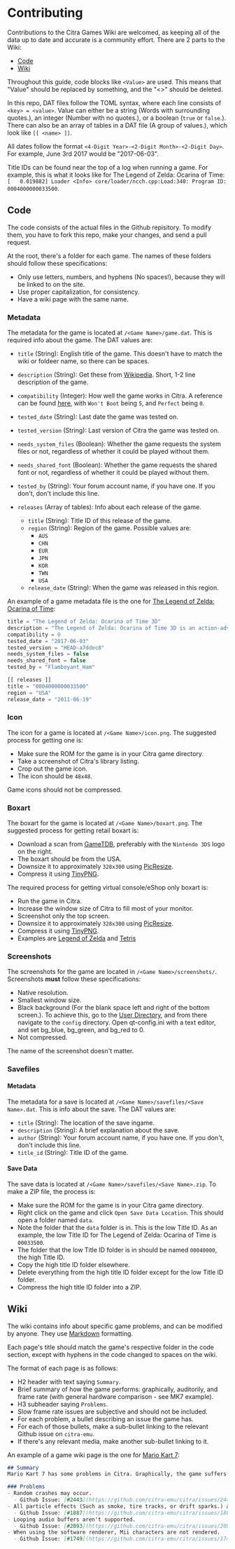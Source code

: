 # Contributing
Contributions to the Citra Games Wiki are welcomed, as keeping all of the data up to date and accurate is a community effort. There are 2 parts to the Wiki:
 - [Code](#code)
 - [Wiki](#wiki)

Throughout this guide, code blocks like `<Value>` are used. This means that "Value" should be replaced by something, and the "<>" should be deleted.

In this repo, DAT files follow the TOML syntax, where each line consists of `<key> = <value>`. Value can either be a string (Words with surrounding quotes.), an integer (Number with no quotes.), or a boolean (`true` or `false`.). There can also be an array of tables in a DAT file (A group of values.), which look like `[[ <name> ]]`.

All dates follow the format `<4-Digit Year>-<2-Digit Month>-<2-Digit Day>`. For example, June 3rd 2017 would be "2017-06-03".

Title IDs can be found near the top of a log when running a game. For example, this is what it looks like for The Legend of Zelda: Ocarina of Time: `[   0.019882] Loader <Info> core/loader/ncch.cpp:Load:340: Program ID: 0004000000033500`.

## Code
The code consists of the actual files in the Github repisitory. To modify them, you have to fork this repo, make your changes, and send a pull request.

At the root, there's a folder for each game. The names of these folders should follow these specifications:
- Only use letters, numbers, and hyphens (No spaces!), because they will be linked to on the site.
- Use proper capitalization, for consistency.
- Have a wiki page with the same name.

### Metadata
The metadata for the game is located at `/<Game Name>/game.dat`. This is required info about the game. The DAT values are:
- `title` (String): English title of the game. This doesn't have to match the wiki or foldeer name, so there can be spaces.
- `description` (String): Get these from [Wikipedia](https://en.wikipedia.org/wiki/List_of_Nintendo_3DS_games). Short, 1-2 line description of the game.
- `compatibility` (Integer): How well the game works in Citra. A reference can be found [here](https://citra-emu.org/game/), with `Won't Boot` being `5`, and `Perfect` being `0`.
- `tested_date` (String): Last date the game was tested on.
- `tested_version` (String): Last version of Citra the game was tested on.
- `needs_system_files` (Boolean): Whether the game requests the system files or not, regardless of whether it could be played without them.
- `needs_shared_font` (Boolean): Whether the game requests the shared font or not, regardless of whether it could be played without them.
- `tested_by` (String): Your forum account name, if you have one. If you don't, don't include this line.

- `releases` (Array of tables): Info about each release of the game.
  - `title` (String): Title ID of this release of the game.
  - `region` (String): Region of the game. Possible values are:
    - `AUS`
    - `CHN`
    - `EUR`
    - `JPN`
    - `KOR`
    - `TWN`
    - `USA`
  - `release_date` (String): When the game was released in this region.

An example of a game metadata file is the one for [The Legend of Zelda: Ocarina of Time](https://github.com/citra-emu/citra-games-wiki/blob/master/Legend-of-Zelda-Ocarina-of-Time/game.dat):
```js
title = "The Legend of Zelda: Ocarina of Time 3D"
description = "The Legend of Zelda: Ocarina of Time 3D is an action-adventure video game co-developed by Grezzo and Nintendo EAD Tokyo and published by Nintendo for the Nintendo 3DS handheld game console. The game was released worldwide in June 2011."
compatibility = 0
tested_date = "2017-06-03"
tested_version = "HEAD-a7ddec8"
needs_system_files = false
needs_shared_font = false
tested_by = "Flamboyant_Ham"

[[ releases ]]
title = "0004000000033500"
region = "USA"
release_date = "2011-06-19"
```

### Icon
The icon for a game is located at `/<Game Name>/icon.png`. The suggested process for getting one is:
- Make sure the ROM for the game is in your Citra game directory.
- Take a screenshot of Citra's library listing.
- Crop out the game icon.
- The icon should be `48x48`.

Game icons should not be compressed.

### Boxart
The boxart for the game is located at `/<Game Name>/boxart.png`. The suggested process for getting retail boxart is:
- Download a scan from [GameTDB](http://www.gametdb.com/), preferably with the `Nintendo 3DS` logo on the right.
- The boxart should be from the USA.
- Downsize it to approximately `328x300` using [PicResize](http://www.picresize.com/).
- Compress it using [TinyPNG](https://tinypng.com/).

The required process for getting virtual console/eShop only boxart is:
- Run the game in Citra.
- Increase the window size of Citra to fill most of your monitor.
- Screenshot only the top screen.
- Downsize it to approximately `328x300` using [PicResize](http://www.picresize.com/).
- Compress it using [TinyPNG](https://tinypng.com/).
- Examples are [Legend of Zelda](https://github.com/citra-emu/citra-games-wiki/blob/master/Virtual-Console-Legend-of-Zelda/boxart.png) and [Tetris](https://github.com/citra-emu/citra-games-wiki/blob/master/Virtual-Console-Tetris/boxart.png)

### Screenshots
The screenshots for the game are located in `/<Game Name>/screenshots/`. Screenshots **must** follow these specifications:
  - Native resolution.
  - Smallest window size.
  - Black background (For the blank space left and right of the bottom screen.). To achieve this, go to the [User Directory](https://citra-emu.org/wiki/user-directory/), and from there navigate to the `config` directory. Open qt-config.ini with a text editor, and set bg_blue, bg_green, and bg_red to 0.
  - Not compressed.

The name of the screenshot doesn't matter.

### Savefiles
#### Metadata
The metadata for a save is located at `/<Game Name>/savefiles/<Save Name>.dat`. This is info about the save. The DAT values are:
- `title` (String): The location of the save ingame.
- `description` (String): A brief explanation about the save.
- `author` (String): Your forum account name, if you have one. If you don't, don't include this line.
- `title_id` (String): Title ID of the game.

#### Save Data
The save data is located at `/<Game Name>/savefiles/<Save Name>.zip`. To make a ZIP file, the process is:
- Make sure the ROM for the game is in your Citra game directory.
- Right click on the game and click `Open Save Data Location`. This should open a folder named `data`.
- Note the folder that the `data` folder is in. This is the low Title ID. As an example, the low Title ID for The Legend of Zelda: Ocarina of Time is `00033500`.
- The folder that the low Title ID folder is in should be named `00040000`, the high Title ID.
- Copy the high title ID folder elsewhere.
- Delete everything from the high title ID folder except for the low Title ID folder.
- Compress the high title ID folder into a ZIP.

## Wiki
The wiki contains info about specific game problems, and can be modified by anyone. They use [Markdown](https://guides.github.com/features/mastering-markdown/) formatting.

Each page's title should match the game's respective folder in the code section, except with hyphens in the code changed to spaces on the wiki.

The format of each page is as follows:
- H2 header with text saying `Summary`.
- Brief summary of how the game performs: graphically, auditorily, and frame rate (with general hardware comparison - see MK7 example). 
- H3 subheader saying `Problems`.
- Slow frame rate issues are subjective and should not be included.
- For each problem, a bullet describing an issue the game has.
- For each of those bullets, make a sub-bullet linking to the relevant Github issue on `citra-emu`.
- If there's any relevant media, make another sub-bullet linking to it.

An example of a game wiki page is the one for [Mario Kart 7](https://github.com/citra-emu/citra-games-wiki/wiki/Mario-Kart-7):
```markdown
## Summary
Mario Kart 7 has some problems in Citra. Graphically, the game suffers from minor issues, but requires decent hardware to obtain near full speed. It suffers from minor audio issues at times, but this does not hinder gameplay in any way. You may experience random crashes, slow down, and may need to transfer save files from Citra to your 3DS to complete certain tracks.

### Problems
- Random crashes may occur.
  - Github Issue: [#2443](https://github.com/citra-emu/citra/issues/2443).
- All particle effects (Such as smoke, tire tracks, or drift sparks.) are rendered incorrectly. They may copy HUD elements, or just be black.
  - Github Issue: [#1887](https://github.com/citra-emu/citra/issues/1887).
- Looping audio buffers aren't supported.
  - Github Issue: [#2093](https://github.com/citra-emu/citra/issues/2093).
- When using the software renderer, Mii characters are not rendered.
  - Github Issue: [#1749](https://github.com/citra-emu/citra/issues/1749)
```

